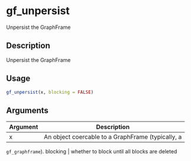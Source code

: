 # gf_unpersist


Unpersist the GraphFrame




## Description

Unpersist the GraphFrame





## Usage
```r
gf_unpersist(x, blocking = FALSE)
```




## Arguments


Argument      |Description
------------- |----------------
x | An object coercable to a GraphFrame (typically, a
``gf_graphframe``).
blocking | whether to block until all blocks are deleted







